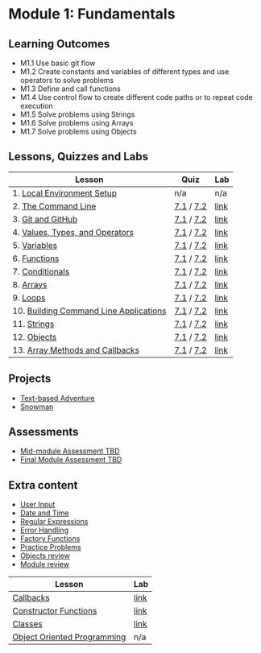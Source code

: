 # Module 1: Fundamentals

## Learning Outcomes

- M1.1	Use basic git flow
- M1.2	Create constants and variables of different types and use operators to solve problems
- M1.3	Define and call functions
- M1.4	Use control flow to create different code paths or to repeat code execution
- M1.5  Solve problems using Strings
- M1.6  Solve problems using Arrays
- M1.7	Solve problems using Objects

## Lessons, Quizzes and Labs

| Lesson | Quiz | Lab |
| --- | --- | --- |
| 1. [Local Environment Setup](./local_environment/README.md) | n/a | n/a |
| 2. [The Command Line](./the_command_line/README.md) | [7.1](https://canvas.instructure.com/courses/2124167/assignments/17968778) / [7.2](https://canvas.instructure.com/courses/2447044/quizzes/6485248) | [link](https://github.com/joinpursuit/Command-Line-Lab) |
| 3. [Git and GitHub](./git_and_github/README.md) | [7.1](https://canvas.instructure.com/courses/2124167/assignments/17968809) / [7.2](https://canvas.instructure.com/courses/2447044/quizzes/6485246) | [link](https://github.com/joinpursuit/git_github_assignment) | 
| 4. [Values, Types, and Operators](./values_types_operators/README.md) | [7.1](https://canvas.instructure.com/courses/2124167/assignments/17968817) / [7.2](https://canvas.instructure.com/courses/2447044/quizzes/6485222) | [link](https://github.com/joinpursuit/values_types_operators_assignment) |
| 5. [Variables](./variables/README.md) | [7.1](https://canvas.instructure.com/courses/2124167/assignments/17968773) / [7.2](https://canvas.instructure.com/courses/2447044/quizzes/6485205) | [link](https://github.com/joinpursuit/variable_assignment/blob/master/README.md) |
| 6. [Functions](./functions/README.md) | [7.1](https://canvas.instructure.com/courses/2124167/assignments/17968771) / [7.2](https://canvas.instructure.com/courses/2447044/quizzes/6485233) | [link](https://github.com/joinpursuit/functions-lab) |
| 7. [Conditionals](./conditionals/README.md) | [7.1](https://canvas.instructure.com/courses/2124167/assignments/17968791) / [7.2](https://canvas.instructure.com/courses/2447044/quizzes/6485202) | [link](https://github.com/joinpursuit/Pursuit-Core-Web-Conditionals-Lab) |
| 8. [Arrays](./arrays/README.md) | [7.1](https://canvas.instructure.com/courses/2124167/assignments/17968811) / [7.2](https://canvas.instructure.com/courses/2447044/quizzes/6485209) | [link](https://github.com/joinpursuit/arrays_assignment) |
| 9. [Loops](./loops/README.md) | [7.1](https://canvas.instructure.com/courses/2124167/assignments/17968797) / [7.2](https://canvas.instructure.com/courses/2447044/quizzes/6485216) | [link](https://github.com/joinpursuit/loops_assignment/blob/master/README.md) |
| 10. [Building Command Line Applications](./command_line_game/README.md) | [7.1](https://canvas.instructure.com/courses/2124167/quizzes/6485169) / [7.2](https://canvas.instructure.com/courses/2447044/quizzes/6485524) | [link](https://github.com/joinpursuit/Guessing-Game-cli-lab) |
| 11. [Strings](./strings/README.md) | [7.1](https://canvas.instructure.com/courses/2124167/assignments/17968807) / [7.2](https://canvas.instructure.com/courses/2447044/quizzes/6485220) | [link](https://github.com/joinpursuit/string_assignment/blob/master/README.md) |
| 12. [Objects](./objects/README.md) | [7.1](https://canvas.instructure.com/courses/2124167/assignments/17968800) / [7.2](https://canvas.instructure.com/courses/2447044/quizzes/6485247) | [link](https://github.com/joinpursuit/Pursuit-Core-Web-Objects-Lab) |
| 13. [Array Methods and Callbacks](./array_methods/README.md) | [7.1](https://canvas.instructure.com/courses/2124167/assignments/17968794) / [7.2](https://canvas.instructure.com/courses/2447044/quizzes/6485243) | [link](https://github.com/joinpursuit/array_methods_assignment/blob/master/README.md) |

## Projects

- [Text-based Adventure](https://github.com/joinpursuit/FSW-Text-Based-Adventure)
- [Snowman](https://github.com/joinpursuit/FSW-CLI-Hangman) 

## Assessments

- [Mid-module Assessment TBD]()
- [Final Module Assessment TBD]()

## Extra content

* [User Input](./user_input/README.md)
* [Date and Time](./date_and_time/README.md)
* [Regular Expressions](./regex/README.md)
* [Error Handling](./error_handling/README.md)
* [Factory Functions](./factory_functions/README.md)
* [Practice Problems](./practice_problems/unit_1_practice_problems.md)
* [Objects review](https://github.com/joinpursuit/web-functions-and-objects-review)
* [Module review](https://github.com/joinpursuit/Pursuit-Core-Web-Unit-1-Review)

| Lesson | Lab |
| ---  | --- |
| [Callbacks](https://github.com/joinpursuit/Pursuit-Core-Web/blob/6_2/fundamentals/callbacks/README.md) | [link](https://github.com/joinpursuit/callback_assignment/blob/master/README.md) |
| [Constructor Functions](./constructor_functions/README.md) | [link](https://github.com/joinpursuit/constructor_assignment/blob/master/README.md) |
| [Classes](./classes/README.md) | [link](https://github.com/joinpursuit/classes_assignment/blob/master/README.md) |
| [Object Oriented Programming](https://github.com/joinpursuit/Pursuit-Core-Web/tree/master/fundamentals/object-oriented-programming) | n/a |


